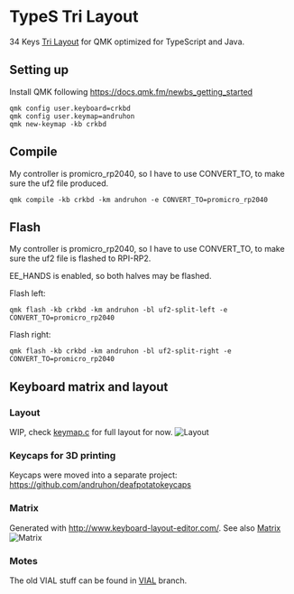 # TypeS Tri Layout
34 Keys [Tri Layout](https://docs.qmk.fm/features/tri_layer) for QMK optimized for TypeScript and Java.

## Setting up
Install QMK following https://docs.qmk.fm/newbs_getting_started
```
qmk config user.keyboard=crkbd
qmk config user.keymap=andruhon
qmk new-keymap -kb crkbd
```

## Compile
My controller is promicro_rp2040, so I have to use CONVERT_TO,
to make sure the uf2 file produced.
```
qmk compile -kb crkbd -km andruhon -e CONVERT_TO=promicro_rp2040
```

## Flash
My controller is promicro_rp2040, so I have to use CONVERT_TO,
to make sure the uf2 file is flashed to RPI-RP2.

EE_HANDS is enabled, so both halves may be flashed.

Flash left:
```
qmk flash -kb crkbd -km andruhon -bl uf2-split-left -e CONVERT_TO=promicro_rp2040
```

Flash right:
```
qmk flash -kb crkbd -km andruhon -bl uf2-split-right -e CONVERT_TO=promicro_rp2040
```

## Keyboard matrix and layout

### Layout
WIP, check [keymap.c](keymap.c) for full layout for now.
![Layout](keyboard-layout-inkscape.png)

### Keycaps for 3D printing
Keycaps were moved into a separate project:
https://github.com/andruhon/deafpotatokeycaps

### Matrix
Generated with http://www.keyboard-layout-editor.com/.
See also [Matrix](matrix.json)
![Matrix](matrix.png)

### Motes
The old VIAL stuff can be found in [VIAL](https://github.com/andruhon/corne3x5/tree/vial) branch.
